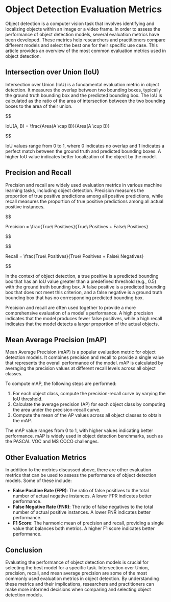 # Object Detection Evaluation Metrics

Object detection is a computer vision task that involves identifying and localizing objects within an image or a video frame. In order to assess the performance of object detection models, several evaluation metrics have been developed. These metrics help researchers and practitioners compare different models and select the best one for their specific use case. This article provides an overview of the most common evaluation metrics used in object detection.

## Intersection over Union (IoU)

Intersection over Union (IoU) is a fundamental evaluation metric in object detection. It measures the overlap between two bounding boxes, typically the ground truth bounding box and the predicted bounding box. The IoU is calculated as the ratio of the area of intersection between the two bounding boxes to the area of their union.


$$

IoU(A, B) = \frac{Area(A \cap B)}{Area(A \cup B)}

$$


IoU values range from 0 to 1, where 0 indicates no overlap and 1 indicates a perfect match between the ground truth and predicted bounding boxes. A higher IoU value indicates better localization of the object by the model.

## Precision and Recall

Precision and recall are widely used evaluation metrics in various machine learning tasks, including object detection. Precision measures the proportion of true positive predictions among all positive predictions, while recall measures the proportion of true positive predictions among all actual positive instances.


$$

Precision = \frac{True\ Positives}{True\ Positives + False\ Positives}

$$



$$

Recall = \frac{True\ Positives}{True\ Positives + False\ Negatives}

$$


In the context of object detection, a true positive is a predicted bounding box that has an IoU value greater than a predefined threshold (e.g., 0.5) with the ground truth bounding box. A false positive is a predicted bounding box that does not meet this criterion, and a false negative is a ground truth bounding box that has no corresponding predicted bounding box.

Precision and recall are often used together to provide a more comprehensive evaluation of a model's performance. A high precision indicates that the model produces fewer false positives, while a high recall indicates that the model detects a larger proportion of the actual objects.

## Mean Average Precision (mAP)

Mean Average Precision (mAP) is a popular evaluation metric for object detection models. It combines precision and recall to provide a single value that represents the overall performance of the model. mAP is calculated by averaging the precision values at different recall levels across all object classes.

To compute mAP, the following steps are performed:

1. For each object class, compute the precision-recall curve by varying the IoU threshold.
2. Calculate the average precision (AP) for each object class by computing the area under the precision-recall curve.
3. Compute the mean of the AP values across all object classes to obtain the mAP.

The mAP value ranges from 0 to 1, with higher values indicating better performance. mAP is widely used in object detection benchmarks, such as the PASCAL VOC and MS COCO challenges.

## Other Evaluation Metrics

In addition to the metrics discussed above, there are other evaluation metrics that can be used to assess the performance of object detection models. Some of these include:

- **False Positive Rate (FPR)**: The ratio of false positives to the total number of actual negative instances. A lower FPR indicates better performance.
- **False Negative Rate (FNR)**: The ratio of false negatives to the total number of actual positive instances. A lower FNR indicates better performance.
- **F1 Score**: The harmonic mean of precision and recall, providing a single value that balances both metrics. A higher F1 score indicates better performance.

## Conclusion

Evaluating the performance of object detection models is crucial for selecting the best model for a specific task. Intersection over Union, precision, recall, and mean average precision are some of the most commonly used evaluation metrics in object detection. By understanding these metrics and their implications, researchers and practitioners can make more informed decisions when comparing and selecting object detection models.
